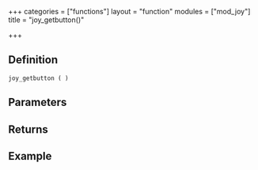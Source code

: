 +++
categories = ["functions"]
layout = "function"
modules = ["mod_joy"]
title = "joy_getbutton()"

+++

## Definition

    joy_getbutton ( )

## Parameters

## Returns

## Example
